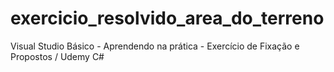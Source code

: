 # exercicio_resolvido_area_do_terreno
Visual Studio Básico - Aprendendo na prática - Exercício de Fixação e Propostos / Udemy C#
